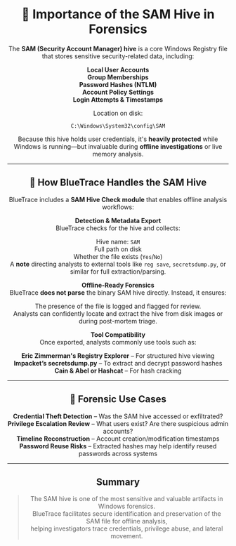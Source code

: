 <div align="center">

# 🔐 Importance of the SAM Hive in Forensics

The **SAM (Security Account Manager) hive** is a core Windows Registry file that stores sensitive security-related data, including:

**Local User Accounts**  
**Group Memberships**  
**Password Hashes (NTLM)**  
**Account Policy Settings**  
**Login Attempts & Timestamps**

Location on disk:

```
C:\Windows\System32\config\SAM
```


Because this hive holds user credentials, it's **heavily protected** while Windows is running—but invaluable during **offline investigations** or live memory analysis.

---

## 🧭 How BlueTrace Handles the SAM Hive

BlueTrace includes a **SAM Hive Check module** that enables offline analysis workflows:

**Detection & Metadata Export**  
BlueTrace checks for the hive and collects:

Hive name: `SAM`  
Full path on disk  
Whether the file exists (`Yes`/`No`)  
A **note** directing analysts to external tools like `reg save`, `secretsdump.py`, or similar for full extraction/parsing.

**Offline-Ready Forensics**  
BlueTrace **does not parse** the binary SAM hive directly. Instead, it ensures:

The presence of the file is logged and flagged for review.  
Analysts can confidently locate and extract the hive from disk images or during post-mortem triage.

**Tool Compatibility**  
Once exported, analysts commonly use tools such as:

**Eric Zimmerman's Registry Explorer** – For structured hive viewing  
**Impacket’s secretsdump.py** – To extract and decrypt password hashes  
**Cain & Abel or Hashcat** – For hash cracking

---

## 🚨 Forensic Use Cases

**Credential Theft Detection** – Was the SAM hive accessed or exfiltrated?  
**Privilege Escalation Review** – What users exist? Are there suspicious admin accounts?  
**Timeline Reconstruction** – Account creation/modification timestamps  
**Password Reuse Risks** – Extracted hashes may help identify reused passwords across systems

---

## Summary

> The SAM hive is one of the most sensitive and valuable artifacts in Windows forensics.  
> BlueTrace facilitates secure identification and preservation of the SAM file for offline analysis,  
> helping investigators trace credentials, privilege abuse, and lateral movement.

</div>
